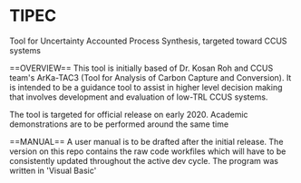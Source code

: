 # TIPEC
Tool for Uncertainty Accounted Process Synthesis, targeted toward CCUS systems

==OVERVIEW==
This tool is initially based of Dr. Kosan Roh and CCUS team's ArKa-TAC3 (Tool for Analysis of Carbon Capture and Conversion). It is intended to be a guidance tool to assist in higher level decision making that involves development and evaluation of low-TRL CCUS systems.

The tool is targeted for official release on early 2020. Academic demonstrations are to be performed around the same time

==MANUAL==
A user manual is to be drafted after the initial release. The version on this repo contains the raw code workfiles which will have to be consistently updated throughout the active dev cycle.
The program was written in 'Visual Basic'